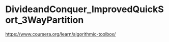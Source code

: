 # DivideandConquer_ImprovedQuickSort_3WayPartition
https://www.coursera.org/learn/algorithmic-toolbox/
